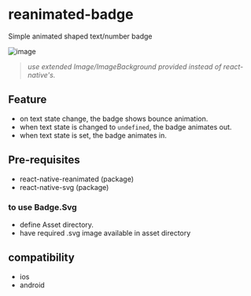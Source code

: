 # reanimated-badge

Simple animated shaped text/number badge

![image](https://github.com/tunasing/reanimated-badge/assets/5899265/a97de38d-92ff-49b8-a95f-8f2e25daddb6)

> _use extended Image/ImageBackground provided instead of react-native's._

## Feature

-   on text state change, the badge shows bounce animation.
-   when text state is changed to `undefined`, the badge animates out.
-   when text state is set, the badge animates in.

## Pre-requisites

-   react-native-reanimated (package)
-   react-native-svg (package)

### to use Badge.Svg

-   define Asset directory.
-   have required .svg image available in asset directory

## compatibility

-   ios
-   android
